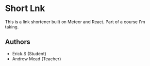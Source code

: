 # Short Lnk

This is a link shortener built on Meteor and React.
Part of a course I'm taking.

## Authors

* Erick.S (Student)
* Andrew Mead (Teacher)
